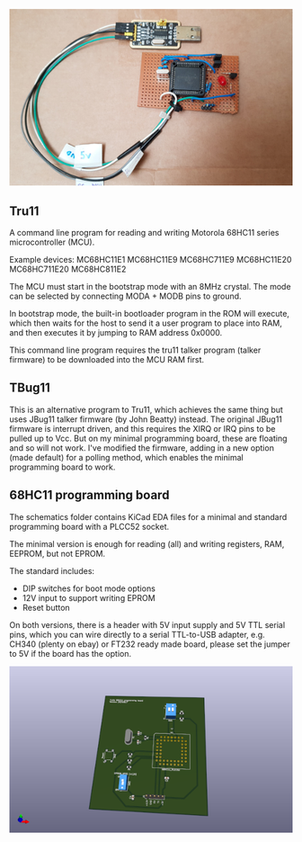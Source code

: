![68HC11 prototype programming board.](68HC11_prototype.jpg)

Tru11
-----

A command line program for reading and writing Motorola 68HC11 series microcontroller (MCU).

Example devices:
MC68HC11E1
MC68HC11E9
MC68HC711E9
MC68HC11E20
MC68HC711E20
MC68HC811E2

The MCU must start in the bootstrap mode with an 8MHz crystal.
The mode can be selected by connecting MODA + MODB pins to ground.

In bootstrap mode, the built-in bootloader program in the ROM will execute, which then waits for the host to send it a user program to place into RAM, and then executes it by jumping to RAM address 0x0000.

This command line program requires the tru11 talker program (talker firmware) to be downloaded into the MCU RAM first.

TBug11
------

This is an alternative program to Tru11, which achieves the same thing but uses JBug11 talker firmware (by John Beatty) instead.
The original JBug11 firmware is interrupt driven, and this requires the XIRQ or IRQ pins to be pulled up to Vcc.  But on my minimal programming board, these are floating and so will not work.
I've modified the firmware, adding in a new option (made default) for a polling method, which enables the minimal programming board to work.

68HC11 programming board
------------------------

The schematics folder contains KiCad EDA files for a minimal and standard programming board with a PLCC52 socket.

The minimal version is enough for reading (all) and writing registers, RAM, EEPROM, but not EPROM.

The standard includes:
- DIP switches for boot mode options
- 12V input to support writing EPROM
- Reset button

On both versions, there is a header with 5V input supply and 5V TTL serial pins, which you can wire directly to a serial TTL-to-USB adapter, e.g. CH340 (plenty on ebay) or FT232 ready made board, please set the jumper to 5V if the board has the option.

![3D rendered 68HC11 standard programming board.](68HC11_standard.png)
